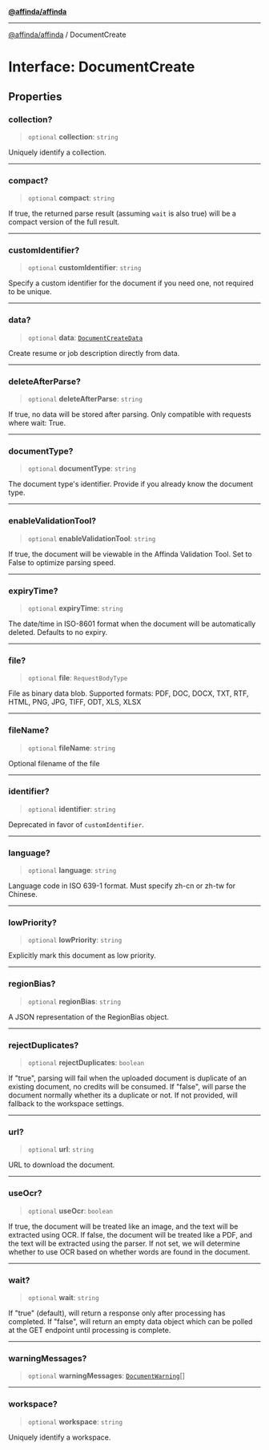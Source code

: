 [**@affinda/affinda**](../README.md)

***

[@affinda/affinda](../globals.md) / DocumentCreate

# Interface: DocumentCreate

## Properties

### collection?

> `optional` **collection**: `string`

Uniquely identify a collection.

***

### compact?

> `optional` **compact**: `string`

If true, the returned parse result (assuming `wait` is also true) will be a compact version of the full result.

***

### customIdentifier?

> `optional` **customIdentifier**: `string`

Specify a custom identifier for the document if you need one, not required to be unique.

***

### data?

> `optional` **data**: [`DocumentCreateData`](DocumentCreateData.md)

Create resume or job description directly from data.

***

### deleteAfterParse?

> `optional` **deleteAfterParse**: `string`

If true, no data will be stored after parsing. Only compatible with requests where wait: True.

***

### documentType?

> `optional` **documentType**: `string`

The document type's identifier.  Provide if you already know the document type.

***

### enableValidationTool?

> `optional` **enableValidationTool**: `string`

If true, the document will be viewable in the Affinda Validation Tool. Set to False to optimize parsing speed.

***

### expiryTime?

> `optional` **expiryTime**: `string`

The date/time in ISO-8601 format when the document will be automatically deleted.  Defaults to no expiry.

***

### file?

> `optional` **file**: `RequestBodyType`

File as binary data blob. Supported formats: PDF, DOC, DOCX, TXT, RTF, HTML, PNG, JPG, TIFF, ODT, XLS, XLSX

***

### fileName?

> `optional` **fileName**: `string`

Optional filename of the file

***

### identifier?

> `optional` **identifier**: `string`

Deprecated in favor of `customIdentifier`.

***

### language?

> `optional` **language**: `string`

Language code in ISO 639-1 format. Must specify zh-cn or zh-tw for Chinese.

***

### lowPriority?

> `optional` **lowPriority**: `string`

Explicitly mark this document as low priority.

***

### regionBias?

> `optional` **regionBias**: `string`

A JSON representation of the RegionBias object.

***

### rejectDuplicates?

> `optional` **rejectDuplicates**: `boolean`

If "true", parsing will fail when the uploaded document is duplicate of an existing document, no credits will be consumed. If "false", will parse the document normally whether its a duplicate or not. If not provided, will fallback to the workspace settings.

***

### url?

> `optional` **url**: `string`

URL to download the document.

***

### useOcr?

> `optional` **useOcr**: `boolean`

If true, the document will be treated like an image, and the text will be extracted using OCR. If false, the document will be treated like a PDF, and the text will be extracted using the parser. If not set, we will determine whether to use OCR based on whether words are found in the document.

***

### wait?

> `optional` **wait**: `string`

If "true" (default), will return a response only after processing has completed. If "false", will return an empty data object which can be polled at the GET endpoint until processing is complete.

***

### warningMessages?

> `optional` **warningMessages**: [`DocumentWarning`](DocumentWarning.md)[]

***

### workspace?

> `optional` **workspace**: `string`

Uniquely identify a workspace.
